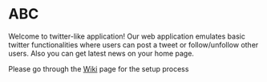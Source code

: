 # ABC

Welcome to twitter-like application!
Our web application emulates basic twitter functionalities where users can post a tweet or follow/unfollow other users. Also you can get latest news on your home page.

Please go through the [Wiki](https://github.com/airavata-courses/ABC/wiki) page for the setup process